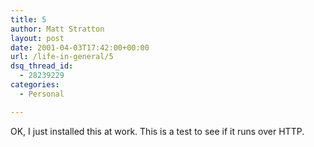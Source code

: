 ```yaml
---
title: 5
author: Matt Stratton
layout: post
date: 2001-04-03T17:42:00+00:00
url: /life-in-general/5
dsq_thread_id:
  - 28239229
categories:
  - Personal

---
```

OK, I just installed this at work. This is a test to see if it runs over HTTP.